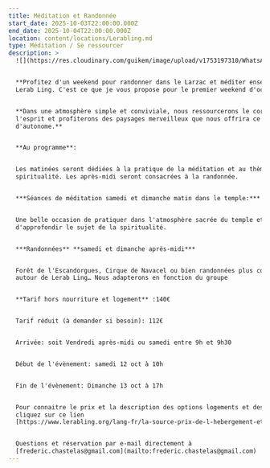```yaml
---
title: Méditation et Randonnée
start_date: 2025-10-03T22:00:00.000Z
end_date: 2025-10-04T22:00:00.000Z
location: content/locations/Lerabling.md
type: Méditation / Se ressourcer
description: >
  ![](https://res.cloudinary.com/guikem/image/upload/v1753197310/WhatsApp_Image_2022-10-23_at_21.06.58_1_kldauj.jpg)


  **Profitez d'un weekend pour randonner dans le Larzac et méditer ensemble à
  Lerab Ling. C'est ce que je vous propose pour le premier weekend d'octobre.**


  **Dans une atmosphère simple et conviviale, nous ressourcerons le corps et
  l'esprit et profiterons des paysages merveilleux que nous offrira ce début
  d'autonome.**


  **Au programme**:


  Les matinées seront dédiées à la pratique de la méditation et au thème de la
  spiritualité. Les après-midi seront consacrées à la randonnée.


  ***Séances de méditation samedi et dimanche matin dans le temple:***


  Une belle occasion de pratiquer dans l'atmosphère sacrée du temple et
  d'approfondir le sujet de la spiritualité.


  ***Randonnées** **samedi et dimanche après-midi***


  Forêt de l'Escandorgues, Cirque de Navacel ou bien randonnées plus courte
  autour de Lerab Ling… Nous adapterons en fonction du groupe


  **Tarif hors nourriture et logement** :140€


  Tarif réduit (à demander si besoin): 112€


  Arrivée: soit Vendredi après-midi ou samedi entre 9h et 9h30


  Début de l'évènement: samedi 12 oct à 10h


  Fin de l'évènement: Dimanche 13 oct à 17h


  Pour connaitre le prix et la description des options logements et des repas,
  cliquez sur ce lien
  [https://www.lerabling.org/lang-fr/la-source-prix-de-l-hebergement-et-des-repas](https://www.lerabling.org/lang-fr/la-source-prix-de-l-hebergement-et-des-repas)


  Questions et réservation par e-mail directement à
  [frederic.chastelas@gmail.com](mailto:frederic.chastelas@gmail.com)
---
```



